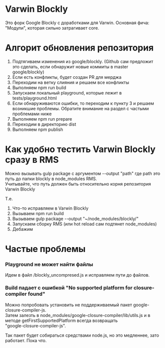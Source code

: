 # Varwin Blockly

Это форк Google Blockly с доработками для Varwin. Основная фича: "Модули", которая сильно затрагивает core.

# Алгорит обновления репозитория

1. Подтягиваем изменения из google/blockly. (Github сам предложит это сделать, если обнаружит новые коммиты в master google/blockly)
2. Если есть конфликты, будет создан PR для мерджа
3. Переходим на ветку слияния и решаем все конфликты
4. Выполняем npm run build
5. Запускаем локальный playground, которые лежит в tests/playground.html
6. Если обнаруживаются ошибки, то переходим к пункту 3 и решаем возникшие проблемы. Обратите внимание на раздел с частыми проблемами ниже
7. Выполняем npm run prepare
8. Переходим в директорию dist
9. Выполняем npm publish

# Как удобно тестить Varwin Blockly сразу в RMS

Можно вызывать gulp package с аргументом --output "path" где path это путь до папки blockly в node_modules RMS.  
Учитывайте, что путь должен быть относительно корня репозитория Varwin Blockly

Т.е.
1. Что-то исправляем в Varwin Blockly
2. Вызываем npm run build
3. Вызываем gulp package --output "~/node_modules/blockly/"
4. Запускаем сборку RMS (или hot reload сам подтянет node_modules)
5. Дебажим

# Частые проблемы

### Playground не может найти файлы

Идем в файл /blockly_uncompresed.js и исправляем пути до файлов.

### Build падает с ошибкой "No supported platform for closure-compiler found"

Можно попробовать установить не поддерживаемый пакет google-closure-compiler-js.  
Затем залезть в node_modules/google-closure-compiler/lib/utils.js и в методе getFirstSupportedPlatform всегда возвращать  
"google-closure-compiler-js".

Так пакет будет собираться средствами node.js, но это медленнее, зато работает. Пока что.
